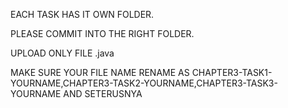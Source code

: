 EACH TASK HAS IT OWN FOLDER.

PLEASE COMMIT INTO THE RIGHT FOLDER.

UPLOAD ONLY FILE .java

MAKE SURE YOUR FILE NAME RENAME AS CHAPTER3-TASK1-YOURNAME,CHAPTER3-TASK2-YOURNAME,CHAPTER3-TASK3-YOURNAME AND SETERUSNYA
